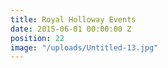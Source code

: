 ```yaml
---
title: Royal Holloway Events
date: 2015-06-01 00:00:00 Z
position: 22
image: "/uploads/Untitled-13.jpg"
---
```



